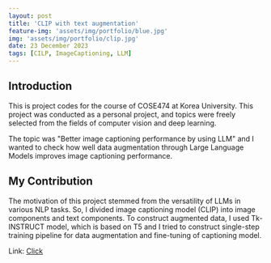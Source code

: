 ```yaml
---
layout: post
title: 'CLIP with text augmentation'
feature-img: 'assets/img/portfolio/blue.jpg'
img: 'assets/img/portfolio/clip.jpg'
date: 23 December 2023
tags: [CILP, ImageCaptioning, LLM]
---
```


## Introduction

This is project codes for the course of COSE474 at Korea University. This project was conducted as a personal project, and topics were freely selected from the fields of computer vision and deep learning.

The topic was "Better image captioning performance by using LLM" and I wanted to check how well data augmentation through Large Language Models improves image captioning performance.

## My Contribution

The motivation of this project stemmed from the versatility of LLMs in various NLP tasks. So, I divided image captioning model (CLIP) into image components and text components. To construct augmented data, I used Tk-INSTRUCT model, which is based on T5 and I tried to construct single-step training pipeline for data augmentation and fine-tuning of captioning model.

Link: [Click](https://github.com/hyewwn/COSE474)

